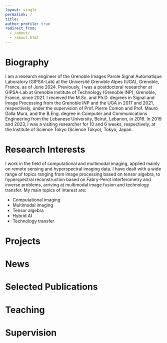 ```yaml
---
layout: single
permalink: /
title: 
author_profile: true
redirect_from: 
  - /about/
  - /about.html
---
```


Biography
===
I am a research engineer of the Grenoble Images Parole Signal Automatique Laboratory (GIPSA-Lab) at the Université Grenoble Alpes (UGA), Grenoble, France, as of June 2024.
Previously, I was a postdoctoral researcher at GIPSA-Lab at Grenoble Institute of Technology (Grenoble INP), Grenoble, France, since 2021.
I received the M.Sc. and Ph.D. degrees in Signal and Image Processing from the Grenoble INP and the UGA in 2017 and 2021, respectively, under the supervision of Prof. Pierre Comon and Prof. Mauro Dalla Mura, and the B.Eng. degree in Computer and Communications Engineering from the Lebanese University, Beirut, Lebanon, in 2016.
In 2019 and 2023, I was a visiting researcher for 10 and 6 weeks, respectively, at the Institute of Science Tokyo (Science Tokyo), Tokyo, Japan.

Research Interests
===
I work in the field of computational and multimodal imaging, applied mainly on remote sensing and hyperspectral imaging data.
I have dealt with a wide range of topics ranging from image processing based on tensor algebra, to hyperspectral reconstruction based on Fabry-Perot interferometry and inverse problems, arriving at multimodal image fusion and technology transfer.
My main topics of interest are:
* Computational imaging
* Multimodal imaging
* Tensor algebra
* Hybrid AI
* Technology transfer

Projects
===

News
===

Selected Publications
===

Teaching
===

Supervision
===


